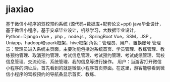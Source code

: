 # jiaxiao
 基于微信小程序的驾校预约系统 (源代码+数据库+配套论文+ppt) java毕业设计，基于微信小程序，基于安卓毕业设计，机器学习，大数据毕业设计，Python+Django+Vue ，php ，node.js ，SpringBoot Vue，SSM，JSP ，Uniapp，hadoop和spark框架，hive框架 角色：管理员、用户、置换账号  管理员：管理员进入系统主页面，主要功能包括对系统首页、学员管理、教练管理、教练预约管理、取消预约管理、考试信息管理、考试预约管理、考试成绩管理、驾校信息管理、交流论坛、系统管理、我的信息等进行操作。  用户：当游客打开微信小程序的网址后，首先看到的就是微信小程序首页界面。在这里，游客能够看到微信小程序的驾校预约的导航条显示首页、教练、
